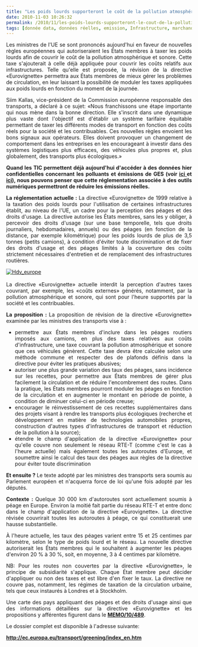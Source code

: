 ```yaml
---
title: "Les poids lourds supporteront le coût de la pollution atmosphérique et sonore"
date: 2010-11-03 10:26:32
permalink: /2010/11/les-poids-lourds-supporteront-le-cout-de-la-pollution-atmospherique-et-sonore.html
tags: [donnée data, données réelles, emission, Infrastructure, marchandises, Véhicule]
---
```


<p style="text-align: justify">Les ministres de l'UE se sont prononcés aujourd'hui en faveur de nouvelles règles européennes qui autoriseraient les États membres à taxer les poids lourds afin de couvrir le coût de la pollution atmosphérique et sonore. Cette taxe s'ajouterait à celle déjà appliquée pour couvrir les coûts relatifs aux infrastructures. Telle qu'elle est proposée, la révision de la directive «Eurovignette» permettra aux États membres de mieux gérer les problèmes de circulation, en leur laissant la possibilité de moduler les taxes appliquées aux poids lourds en fonction du moment de la journée.</p> <p style="text-align: justify">Siim Kallas, vice-président de la Commission européenne responsable des transports, a déclaré à ce sujet: «Nous franchissons une étape importante qui nous mène dans la bonne direction. Elle s'inscrit dans une dynamique plus vaste dont l'objectif est d'établir un système tarifaire équitable permettant de taxer les différents modes de transport en fonction des coûts réels pour la société et les contribuables. Ces nouvelles règles envoient les bons signaux aux opérateurs. Elles doivent provoquer un changement de comportement dans les entreprises en les encourageant à investir dans des systèmes logistiques plus efficaces, des véhicules plus propres et, plus globalement, des transports plus écologiques.»</p> <p style="text-align: justify"><strong>Quand les TIC permettent déjà aujourd'hui d'accéder à des données hier confidentielles concernant les polluants et émissions de GES (voir <a href="https://gabrielplassat.github.io/transportsdufutur/2010/06/garmin-ecoroute-ce-nest-quun-debut-vers-plus-de-transparence.html" target="_blank">ici </a>et <a href="https://gabrielplassat.github.io/transportsdufutur/2010/01/quand-viendra-lheure-de-la-connaissance-des-emissions-reelles.html" target="_blank">ici</a>), nous pouvons penser que cette réglementation associée à des outils numériques permettront de réduire les émissions réelles.</strong></p> <p style="text-align: justify"> </p>  <!--more-->   <p style="text-align: justify"><strong>La réglementation actuelle : </strong>La directive «Eurovignette» de 1999 relative à la taxation des poids lourds pour l'utilisation de certaines infrastructures établit, au niveau de l'UE, un cadre pour la perception des péages et des droits d'usage. La directive autorise les États membres, sans les y obliger, à percevoir des droits d'usage (sur une base temporelle, tels que droits journaliers, hebdomadaires, annuels) ou des péages (en fonction de la distance, par exemple kilométrique) pour les poids lourds de plus de 3,5 tonnes (petits camions), à condition d'éviter toute discrimination et de fixer des droits d'usage et des péages limités à la couverture des coûts strictement nécessaires d'entretien et de remplacement des infrastructures routières.</p> <p style="text-align: justify"><a href="https://gabrielplassat.github.io/transportsdufutur/wp-content/uploads/sites/6/old/6a0120a66d2ad4970b0133f58c3e09970b-800wi.jpg" rel="lightbox"><img alt="Hdv_europe" class="asset  asset-image at-xid-6a0120a66d2ad4970b0133f58c3e09970b" src="/wp-content/uploads/sites/6/old/6a0120a66d2ad4970b0133f58c3e09970b-320wi.jpg" style="margin-left: auto;margin-right: auto" title="Hdv_europe" /></a> <br /> <br />La directive «Eurovignette» actuelle interdit la perception d'autres taxes couvrant, par exemple, les «coûts externes» générés, notamment, par la pollution atmosphérique et sonore, qui sont pour l'heure supportés par la société et les contribuables.</p> <p style="text-align: justify"><strong>La proposition : </strong>La proposition de révision de la directive «Eurovignette» examinée par les ministres des transports vise à :</p> <ul> <li> <div style="text-align: justify">permettre aux États membres d'inclure dans les péages routiers imposés aux camions, en plus des taxes relatives aux coûts d'infrastructure, une taxe couvrant la pollution atmosphérique et sonore que ces véhicules génèrent. Cette taxe devra être calculée selon une méthode commune et respecter des de plafonds définis dans la directive pour éviter les pratiques abusives;</div> </li> <li> <div style="text-align: justify">autoriser une plus grande variation des taux des péages, sans incidence sur les recettes, pour permettre aux États membres de gérer plus facilement la circulation et de réduire l'encombrement des routes. Dans la pratique, les États membres pourront moduler les péages en fonction de la circulation et en augmenter le montant en période de pointe, à condition de diminuer celui-ci en période creuse;</div> </li> <li> <div style="text-align: justify">encourager le réinvestissement de ces recettes supplémentaires dans des projets visant à rendre les transports plus écologiques (recherche et développement en matière de technologies automobiles propres, construction d'autres types d'infrastructures de transport et réduction de la pollution à la source);</div> </li> <li> <div style="text-align: justify">étendre le champ d'application de la directive «Eurovignette» pour qu'elle couvre non seulement le réseau RTE-T (comme c'est le cas à l'heure actuelle) mais également toutes les autoroutes d'Europe, et soumettre ainsi le calcul des taux des péages aux règles de la directive pour éviter toute discrimination</div> </li> </ul> <p style="text-align: justify"><strong>Et ensuite ? </strong>Le texte adopté par les ministres des transports sera soumis au Parlement européen et n'acquerra force de loi qu'une fois adopté par les députés.</p> <p style="text-align: justify"><strong>Contexte : </strong>Quelque 30 000 km d'autoroutes sont actuellement soumis à péage en Europe. Environ la moitié fait partie du réseau RTE-T et entre donc dans le champ d'application de la directive «Eurovignette». La directive révisée couvrirait toutes les autoroutes à péage, ce qui constituerait une hausse substantielle.</p> <p style="text-align: justify">À l'heure actuelle, les taux des péages varient entre 15 et 25 centimes par kilomètre, selon le type de poids lourd et le réseau. La nouvelle directive autoriserait les États membres qui le souhaitent à augmenter les péages d'environ 20 % à 30 %, soit, en moyenne, 3 à 4 centimes par kilomètre.</p> <p style="text-align: justify">NB: Pour les routes non couvertes par la directive «Eurovignette», le principe de subsidiarité s'applique. Chaque État membre peut décider d'appliquer ou non des taxes et est libre d'en fixer le taux. La directive ne couvre pas, notamment, les régimes de taxation de la circulation urbaine, tels que ceux instaurés à Londres et à Stockholm.</p> <p style="text-align: justify">Une carte des pays appliquant des péages et des droits d'usage ainsi que des informations détaillées sur la directive «Eurovignette» et les propositions y afférentes figurent dans le <strong><a href="http://europa.eu/rapid/pressReleasesAction.do?reference=MEMO/10/489&format=HTML&aged=0&language=EN&guiLanguage=fr">MEMO/10/489</a></strong>.</p> <p style="text-align: justify">Le dossier complet est disponible à l'adresse suivante:</p> <p style="text-align: justify"><strong><a href="http://ec.europa.eu/transport/greening/index_en.htm">http://ec.europa.eu/transport/greening/index_en.htm</a></strong></p>
